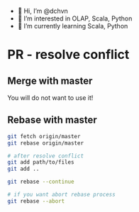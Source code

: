 - 👋 Hi, I’m @dchvn
- 👀 I’m interested in OLAP, Scala, Python
- 🌱 I’m currently learning Scala, Python

# PR - resolve conflict
## Merge with master
You will do not want to use it!
## Rebase with master
``` bash
git fetch origin/master
git rebase origin/master

# after resolve conflict
git add path/to/files
git add ..

git rebase --continue

# if you want abort rebase process
git rebase --abort

